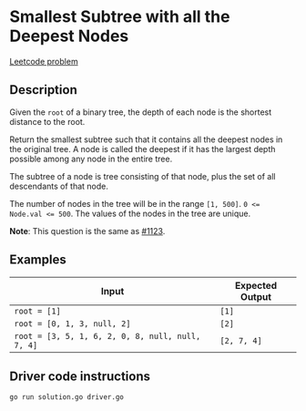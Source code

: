 # Smallest Subtree with all the Deepest Nodes

[Leetcode problem](https://leetcode.com/problems/smallest-subtree-with-all-the-deepest-nodes/)

## Description

Given the `root` of a binary tree, the depth of each node is the shortest
distance to the root.

Return the smallest subtree such that it contains all the deepest nodes in the
original tree. A node is called the deepest if it has the largest depth possible
among any node in the entire tree.

The subtree of a node is tree consisting of that node, plus the set of all
descendants of that node.


The number of nodes in the tree will be in the range `[1, 500]`.
`0 <= Node.val <= 500`. The values of the nodes in the tree are unique.


**Note**: This question is the same as
[#1123](https://leetcode.com/problems/lowest-common-ancestor-of-deepest-leaves/).

## Examples

| Input | Expected Output |
| ----- | --------------- |
| `root = [1]` | `[1]` |
| `root = [0, 1, 3, null, 2]` | `[2]` |
| `root = [3, 5, 1, 6, 2, 0, 8, null, null, 7, 4]` | `[2, 7, 4]` |

## Driver code instructions

```
go run solution.go driver.go
```
